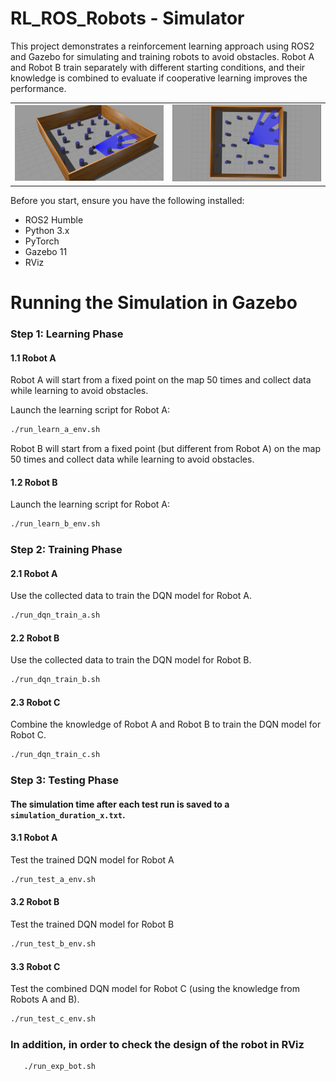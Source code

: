 # RL_ROS_Robots - Simulator

This project demonstrates a reinforcement learning approach using ROS2 and Gazebo for simulating and training robots to avoid obstacles. Robot A and Robot B train separately with different starting conditions, and their knowledge is combined to evaluate if cooperative learning improves the performance.


<table>
  <tr>
    <td><img src="./image_1.png" alt="image1"/></td>
    <td><img src="./image_2.png" alt="image2"/></td>
  </tr>
</table>

Before you start, ensure you have the following installed:

- ROS2 Humble
- Python 3.x
- PyTorch
- Gazebo 11
- RViz


# Running the Simulation in Gazebo

### Step 1: Learning Phase

#### 1.1 Robot A

Robot A will start from a fixed point on the map 50 times and collect data while learning to avoid obstacles.

Launch the learning script for Robot A:
   ```bash
   ./run_learn_a_env.sh
   ```
Robot B will start from a fixed point (but different from Robot A) on the map 50 times and collect data while learning to avoid obstacles.

#### 1.2 Robot B

Launch the learning script for Robot A:
   ```bash
   ./run_learn_b_env.sh
   ```

### Step 2: Training Phase

#### 2.1 Robot A

Use the collected data to train the DQN model for Robot A.

   ```bash
   ./run_dqn_train_a.sh
   ```

#### 2.2 Robot B

Use the collected data to train the DQN model for Robot B.

   ```bash
   ./run_dqn_train_b.sh
   ```

#### 2.3 Robot C

Combine the knowledge of Robot A and Robot B to train the DQN model for Robot C.

   ```bash
   ./run_dqn_train_c.sh
   ```

### Step 3: Testing Phase

#### The simulation time after each test run is saved to a `simulation_duration_x.txt`.

#### 3.1 Robot A

Test the trained DQN model for Robot A

   ```bash
   ./run_test_a_env.sh
   ```

#### 3.2 Robot B

Test the trained DQN model for Robot B

   ```bash
   ./run_test_b_env.sh
   ```

#### 3.3 Robot C

Test the combined DQN model for Robot C (using the knowledge from Robots A and B).

   ```bash
   ./run_test_c_env.sh
   ```

### In addition, in order to check the design of the robot in RViz

```bash
   ./run_exp_bot.sh
   ```

